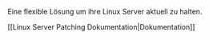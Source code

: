 Eine flexible Lösung um ihre Linux Server aktuell zu halten.

[[Linux Server Patching Dokumentation|Dokumentation]]